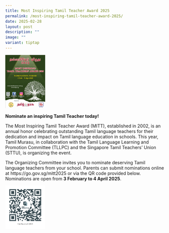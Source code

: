 ```yaml
---
title: Most Inspiring Tamil Teacher Award 2025
permalink: /most-inspiring-tamil-teacher-award-2025/
date: 2025-02-28
layout: post
description: ""
image: ""
variant: tiptap
---
```

<p></p>
<div class="isomer-image-wrapper">
<img style="width: 25%;" height="auto" width="100%" alt="" src="/images/2025 uploads/2__MITT_2025_Poster.jpg">
</div>
<p></p>
<p></p>
<p><strong>Nominate an inspiring Tamil Teacher today!</strong>
</p>
<p>The Most Inspiring Tamil Teacher Award (MITT), established in 2002, is
an annual honor celebrating outstanding Tamil language teachers for their
dedication and impact on Tamil language education in schools. This year,
Tamil Murasu, in collaboration with the Tamil Language Learning and Promotion
Committee (TLLPC) and the Singapore Tamil Teachers’ Union (STTU), is organizing
the event.</p>
<p>The Organizing Committee invites you to nominate deserving Tamil language
teachers from your school. Parents can submit nominations online at <a rel="noopener noreferrer nofollow" target="_blank">https://go.gov.sg/mitt2025</a> or via
the QR code provided below. Nominations are open from <strong>3 February to 4 April 2025</strong>.</p>
<p></p>
<div class="isomer-image-wrapper">
<img style="width: 25%;" height="auto" width="100%" alt="" src="/images/2025 uploads/3__MITT_2025_Nomination_QR_code.png">
</div>
<p>&nbsp;</p>
<p>&nbsp;</p>